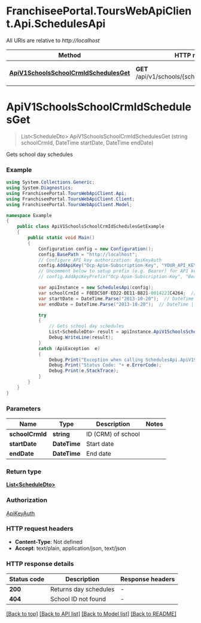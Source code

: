 # FranchiseePortal.ToursWebApiClient.Api.SchedulesApi

All URIs are relative to *http://localhost*

Method | HTTP request | Description
------------- | ------------- | -------------
[**ApiV1SchoolsSchoolCrmIdSchedulesGet**](SchedulesApi.md#apiv1schoolsschoolcrmidschedulesget) | **GET** /api/v1/schools/{schoolCrmId}/schedules | Gets school day schedules


<a name="apiv1schoolsschoolcrmidschedulesget"></a>
# **ApiV1SchoolsSchoolCrmIdSchedulesGet**
> List&lt;ScheduleDto&gt; ApiV1SchoolsSchoolCrmIdSchedulesGet (string schoolCrmId, DateTime startDate, DateTime endDate)

Gets school day schedules

### Example
```csharp
using System.Collections.Generic;
using System.Diagnostics;
using FranchiseePortal.ToursWebApiClient.Api;
using FranchiseePortal.ToursWebApiClient.Client;
using FranchiseePortal.ToursWebApiClient.Model;

namespace Example
{
    public class ApiV1SchoolsSchoolCrmIdSchedulesGetExample
    {
        public static void Main()
        {
            Configuration config = new Configuration();
            config.BasePath = "http://localhost";
            // Configure API key authorization: ApiKeyAuth
            config.AddApiKey("Ocp-Apim-Subscription-Key", "YOUR_API_KEY");
            // Uncomment below to setup prefix (e.g. Bearer) for API key, if needed
            // config.AddApiKeyPrefix("Ocp-Apim-Subscription-Key", "Bearer");

            var apiInstance = new SchedulesApi(config);
            var schoolCrmId = F0EDC50F-ED22-DE11-B821-0014221C4264;  // string | ID (CRM) of school
            var startDate = DateTime.Parse("2013-10-20");  // DateTime | Start date
            var endDate = DateTime.Parse("2013-10-20");  // DateTime | End date

            try
            {
                // Gets school day schedules
                List<ScheduleDto> result = apiInstance.ApiV1SchoolsSchoolCrmIdSchedulesGet(schoolCrmId, startDate, endDate);
                Debug.WriteLine(result);
            }
            catch (ApiException  e)
            {
                Debug.Print("Exception when calling SchedulesApi.ApiV1SchoolsSchoolCrmIdSchedulesGet: " + e.Message );
                Debug.Print("Status Code: "+ e.ErrorCode);
                Debug.Print(e.StackTrace);
            }
        }
    }
}
```

### Parameters

Name | Type | Description  | Notes
------------- | ------------- | ------------- | -------------
 **schoolCrmId** | **string**| ID (CRM) of school | 
 **startDate** | **DateTime**| Start date | 
 **endDate** | **DateTime**| End date | 

### Return type

[**List&lt;ScheduleDto&gt;**](ScheduleDto.md)

### Authorization

[ApiKeyAuth](../README.md#ApiKeyAuth)

### HTTP request headers

 - **Content-Type**: Not defined
 - **Accept**: text/plain, application/json, text/json


### HTTP response details
| Status code | Description | Response headers |
|-------------|-------------|------------------|
| **200** | Returns day schedules |  -  |
| **404** | School ID not found |  -  |

[[Back to top]](#) [[Back to API list]](../README.md#documentation-for-api-endpoints) [[Back to Model list]](../README.md#documentation-for-models) [[Back to README]](../README.md)

